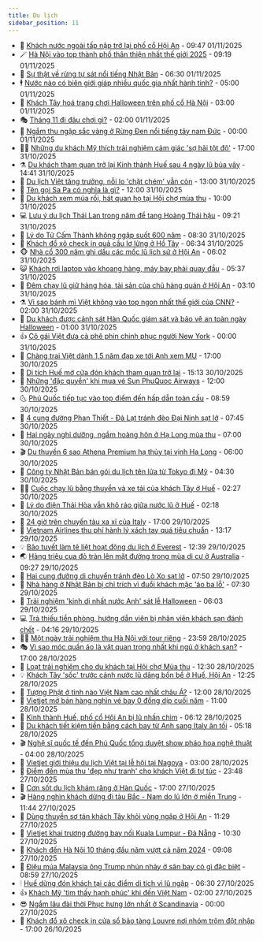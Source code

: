 ```yaml
---
title: Du lịch
sidebar_position: 11
---
```


<!-- vnexpress-du-lich:START -->
- 💂 [Khách nước ngoài tấp nập trở lại phố cổ Hội An](https://vnexpress.net/khach-nuoc-ngoai-tap-nap-tro-lai-pho-co-hoi-an-4958685.html) - 09:47 01/11/2025
- 🪄 [Hà Nội vào top thành phố thân thiện nhất thế giới 2025](https://vnexpress.net/ha-noi-vao-top-thanh-pho-than-thien-nhat-the-gioi-2025-4958573.html) - 09:19 01/11/2025
- 🦅 [Sự thật về rừng tự sát nổi tiếng Nhật Bản](https://vnexpress.net/su-that-ve-rung-tu-sat-noi-tieng-nhat-ban-4958621.html) - 06:30 01/11/2025
- 🕴 [Nước nào có biên giới giáp nhiều quốc gia nhất hành tinh?](https://vnexpress.net/nuoc-nao-co-bien-gioi-giap-nhieu-quoc-gia-nhat-hanh-tinh-4951035.html) - 05:00 01/11/2025
- 👀 [Khách Tây hoá trang chơi Halloween trên phố cổ Hà Nội](https://vnexpress.net/khach-tay-hoa-trang-choi-halloween-tren-pho-co-ha-noi-4958562.html) - 03:00 01/11/2025
- 🎭 [Tháng 11 đi đâu chơi gì?](https://vnexpress.net/thang-11-di-dau-choi-gi-4957721.html) - 02:00 01/11/2025
- 🦒 [Ngắm thu ngập sắc vàng ở Rừng Đen nổi tiếng tây nam Đức](https://vnexpress.net/ngam-thu-ngap-sac-vang-o-rung-den-noi-tieng-tay-nam-duc-4957373.html) - 00:00 01/11/2025
- 👨‍🏫 [Những du khách Mỹ thích trải nghiệm cảm giác &#39;sợ hãi tột độ&#39;](https://vnexpress.net/nhung-du-khach-my-thich-trai-nghiem-cam-giac-so-hai-tot-do-4958156.html) - 17:00 31/10/2025
- ⚗️ [Du khách tham quan trở lại Kinh thành Huế sau 4 ngày lũ bủa vây](https://vnexpress.net/du-khach-tham-quan-tro-lai-kinh-thanh-hue-sau-4-ngay-lu-bua-vay-4958470.html) - 14:41 31/10/2025
- 🥸 [Du lịch Việt tăng trưởng, nỗi lo &#39;chặt chém&#39; vẫn còn](https://vnexpress.net/du-lich-viet-tang-truong-noi-lo-chat-chem-van-con-4958222.html) - 13:00 31/10/2025
- 🤠 [Tên gọi Sa Pa có nghĩa là gì?](https://vnexpress.net/ten-goi-sa-pa-co-nghia-la-gi-4951591.html) - 12:00 31/10/2025
- 🚀 [Du khách xem múa rối, hát quan họ tại Hội chợ mùa thu](https://vnexpress.net/du-khach-xem-mua-roi-hat-quan-ho-tai-hoi-cho-mua-thu-4958403.html) - 10:00 31/10/2025
- 💻 [Lưu ý du lịch Thái Lan trong năm để tang Hoàng Thái hậu](https://vnexpress.net/luu-y-du-lich-thai-lan-trong-nam-de-tang-hoang-thai-hau-4958260.html) - 09:21 31/10/2025
- 💼 [Lý do Tử Cấm Thành không ngập suốt 600 năm](https://vnexpress.net/ly-do-tu-cam-thanh-khong-ngap-suot-600-nam-4958264.html) - 08:30 31/10/2025
- 🤡 [Khách đổ xô check in quả cầu lơ lửng ở Hồ Tây](https://vnexpress.net/khach-do-xo-check-in-qua-cau-lo-lung-o-ho-tay-4958152.html) - 06:34 31/10/2025
- 🐵 [Nhà cổ 300 năm ghi dấu các mốc lũ lịch sử ở Hội An](https://vnexpress.net/nha-co-300-nam-ghi-dau-cac-moc-lu-lich-su-o-hoi-an-4957998.html) - 06:02 31/10/2025
- 😺 [Khách rơi laptop vào khoang hàng, máy bay phải quay đầu](https://vnexpress.net/khach-roi-laptop-vao-khoang-hang-may-bay-phai-quay-dau-4958251.html) - 05:37 31/10/2025
- 🌈 [Đêm chạy lũ giữ hàng hóa, tài sản của chủ hàng quán ở Hội An](https://vnexpress.net/dem-chay-lu-giu-hang-hoa-tai-san-cua-chu-hang-quan-o-hoi-an-4957983.html) - 03:10 31/10/2025
- ⚗️ [Vì sao bánh mì Việt không vào top ngon nhất thế giới của CNN?](https://vnexpress.net/vi-sao-banh-mi-viet-khong-vao-top-ngon-nhat-the-gioi-cua-cnn-4954092.html) - 02:00 31/10/2025
- 👀 [Du khách được cảnh sát Hàn Quốc giám sát và bảo vệ an toàn ngày Halloween](https://vnexpress.net/du-khach-duoc-canh-sat-han-quoc-giam-sat-va-bao-ve-an-toan-ngay-halloween-4958030.html) - 01:00 31/10/2025
- 👍 [Cô gái Việt đưa cà phê phin chinh phục người New York](https://vnexpress.net/co-gai-viet-dua-ca-phe-phin-chinh-phuc-nguoi-new-york-4957532.html) - 00:00 31/10/2025
- 💄 [Chàng trai Việt dành 1,5 năm đạp xe tới Anh xem MU](https://vnexpress.net/chang-trai-viet-danh-1-5-nam-dap-xe-toi-anh-xem-mu-4954044.html) - 17:00 30/10/2025
- 🥷 [Di tích Huế mở cửa đón khách tham quan trở lại](https://vnexpress.net/di-tich-hue-mo-cua-don-khach-tham-quan-tro-lai-4958007.html) - 15:13 30/10/2025
- 📝 [Những &#39;đặc quyền&#39; khi mua vé Sun PhuQuoc Airways](https://vnexpress.net/nhung-dac-quyen-khi-mua-ve-sun-phuquoc-airways-4957384.html) - 12:00 30/10/2025
- 🌜 [Phú Quốc tiếp tục vào top điểm đến hấp dẫn toàn cầu](https://vnexpress.net/phu-quoc-tiep-tuc-vao-top-diem-den-hap-dan-toan-cau-4957893.html) - 08:59 30/10/2025
- 📝 [4 cung đường Phan Thiết - Đà Lạt tránh đèo Đại Ninh sạt lở](https://vnexpress.net/4-cung-duong-phan-thiet-da-lat-tranh-deo-dai-ninh-sat-lo-4957699.html) - 07:45 30/10/2025
- 🧰 [Hai ngày nghỉ dưỡng, ngắm hoàng hôn ở Hạ Long mùa thu](https://vnexpress.net/hai-ngay-nghi-duong-ngam-hoang-hon-o-ha-long-mua-thu-4956137.html) - 07:00 30/10/2025
- 🎬 [Du thuyền 6 sao Athena Premium hạ thủy tại vịnh Hạ Long](https://vnexpress.net/du-thuyen-6-sao-athena-premium-ha-thuy-tai-vinh-ha-long-4957253.html) - 06:00 30/10/2025
- 🧐 [Công ty Nhật Bản bán gói du lịch tên lửa từ Tokyo đi Mỹ](https://vnexpress.net/cong-ty-nhat-ban-ban-goi-du-lich-ten-lua-tu-tokyo-di-my-4957656.html) - 04:30 30/10/2025
- 👨‍🏫 [Cuộc chạy lũ bằng thuyền và xe tải của khách Tây ở Huế](https://vnexpress.net/cuoc-chay-lu-bang-thuyen-va-xe-tai-cua-khach-tay-o-hue-4957579.html) - 02:27 30/10/2025
- 🦣 [Lý do điện Thái Hòa vẫn khô ráo giữa nước lũ ở Huế](https://vnexpress.net/ly-do-dien-thai-hoa-van-kho-rao-giua-nuoc-lu-o-hue-4957525.html) - 02:18 30/10/2025
- 🌋 [24 giờ trên chuyến tàu xa xỉ của Italy](https://vnexpress.net/24-gio-tren-chuyen-tau-xa-xi-cua-italy-4957344.html) - 17:00 29/10/2025
- 🦄 [Vietnam Airlines thu phí hành lý xách tay quá tiêu chuẩn](https://vnexpress.net/vietnam-airlines-thu-phi-hanh-ly-xach-tay-qua-tieu-chuan-4957495.html) - 13:17 29/10/2025
- 💡 [Bão tuyết làm tê liệt hoạt động du lịch ở Everest](https://vnexpress.net/bao-tuyet-lam-te-liet-hoat-dong-du-lich-o-everest-4957503.html) - 12:39 29/10/2025
- 🌏 [Hàng triệu cua đỏ tràn lên mặt đường trong mùa di cư ở Australia](https://vnexpress.net/hang-trieu-cua-do-tran-len-mat-duong-trong-mua-di-cu-o-australia-4956210.html) - 09:27 29/10/2025
- 💂 [Hai cung đường di chuyển tránh đèo Lò Xo sạt lở](https://vnexpress.net/hai-cung-duong-di-chuyen-tranh-deo-lo-xo-sat-lo-4957297.html) - 07:50 29/10/2025
- 🤩 [Nhà hàng ở Nhật Bản bị chỉ trích vì đuổi khách mặc &#39;áo ba lỗ&#39;](https://vnexpress.net/nha-hang-o-nhat-ban-bi-chi-trich-vi-duoi-khach-mac-ao-ba-lo-4956960.html) - 07:30 29/10/2025
- 💪 [Trải nghiệm &#39;kinh dị nhất nước Anh&#39; sát lễ Halloween](https://vnexpress.net/trai-nghiem-kinh-di-nhat-nuoc-anh-sat-le-halloween-4957238.html) - 06:03 29/10/2025
- 💻 [Trả thiếu tiền phòng, hướng dẫn viên bị nhân viên khách sạn đánh chết](https://vnexpress.net/tra-thieu-tien-phong-huong-dan-vien-bi-nhan-vien-khach-san-danh-chet-4957197.html) - 04:16 29/10/2025
- 🧑‍💻 [Một ngày trải nghiệm thu Hà Nội với tour riêng](https://vnexpress.net/mot-ngay-trai-nghiem-thu-ha-noi-voi-tour-rieng-4953823.html) - 23:59 28/10/2025
- 🎭 [Vì sao móc quần áo là vật quan trọng nhất khi ngủ ở khách sạn?](https://vnexpress.net/vi-sao-moc-quan-ao-la-vat-quan-trong-nhat-khi-ngu-o-khach-san-4955765.html) - 17:00 28/10/2025
- 🧐 [Loạt trải nghiệm cho du khách tại Hội chợ Mùa thu](https://vnexpress.net/loat-trai-nghiem-cho-du-khach-tai-hoi-cho-mua-thu-4957010.html) - 12:30 28/10/2025
- 💡 [Khách Tây &#39;sốc&#39; trước cảnh nước lũ dâng bốn bề ở Huế, Hội An](https://vnexpress.net/khach-tay-soc-truoc-canh-nuoc-lu-dang-bon-be-o-hue-hoi-an-4956947.html) - 12:25 28/10/2025
- 🌊 [Tượng Phật ở tỉnh nào Việt Nam cao nhất châu Á?](https://vnexpress.net/tuong-phat-o-tinh-nao-viet-nam-cao-nhat-chau-a-4955915.html) - 12:00 28/10/2025
- 🎃 [Vietjet mở bán hàng nghìn vé bay 0 đồng dịp cuối năm](https://vnexpress.net/vietjet-mo-ban-hang-nghin-ve-bay-0-dong-dip-cuoi-nam-4956980.html) - 11:00 28/10/2025
- 🧠 [Kinh thành Huế, phố cổ Hội An bị lũ nhấn chìm](https://vnexpress.net/kinh-thanh-hue-pho-co-hoi-an-bi-lu-nhan-chim-4956654.html) - 06:12 28/10/2025
- 💄 [Du khách tiết kiệm tiền bằng cách bay từ Anh sang Italy ăn tối](https://vnexpress.net/du-khach-tiet-kiem-tien-bang-cach-bay-tu-anh-sang-italy-an-toi-4956700.html) - 05:18 28/10/2025
- 🎬 [Nghệ sĩ quốc tế đến Phú Quốc tổng duyệt show pháo hoa nghệ thuật](https://vnexpress.net/nghe-si-quoc-te-den-phu-quoc-tong-duyet-show-phao-hoa-nghe-thuat-4956683.html) - 04:00 28/10/2025
- 🐻 [Vietjet giới thiệu du lịch Việt tại lễ hội tại Nagoya](https://vnexpress.net/vietjet-gioi-thieu-du-lich-viet-tai-le-hoi-tai-nagoya-4956653.html) - 03:00 28/10/2025
- 🌝 [Điểm đến mùa thu &#39;đẹp như tranh&#39; cho khách Việt đi tự túc](https://vnexpress.net/diem-den-mua-thu-dep-nhu-tranh-cho-khach-viet-di-tu-tuc-4954110.html) - 23:48 27/10/2025
- 🤩 [Cơn sốt du lịch khám răng ở Hàn Quốc](https://vnexpress.net/con-sot-du-lich-kham-rang-o-han-quoc-4955982.html) - 17:00 27/10/2025
- 🎬 [Hàng nghìn khách dừng đi tàu Bắc - Nam do lũ lớn ở miền Trung](https://vnexpress.net/hang-nghin-khach-dung-di-tau-bac-nam-do-lu-lon-o-mien-trung-4956443.html) - 11:44 27/10/2025
- 🦩 [Dùng thuyền sơ tán khách Tây khỏi vùng ngập ở Hội An](https://vnexpress.net/dung-thuyen-so-tan-khach-tay-khoi-vung-ngap-o-hoi-an-4956429.html) - 11:29 27/10/2025
- 🦍 [Vietjet khai trương đường bay nối Kuala Lumpur - Đà Nẵng](https://vnexpress.net/vietjet-khai-truong-duong-bay-noi-kuala-lumpur-da-nang-4956425.html) - 10:30 27/10/2025
- 👀 [Khách đến Hà Nội 10 tháng đầu năm vượt cả năm 2024](https://vnexpress.net/khach-den-ha-noi-10-thang-dau-nam-vuot-ca-nam-2024-4956165.html) - 09:08 27/10/2025
- 🧰 [Điệu múa Malaysia ông Trump nhún nhảy ở sân bay có gì đặc biệt](https://vnexpress.net/dieu-mua-malaysia-ong-trump-nhun-nhay-o-san-bay-co-gi-dac-biet-4956038.html) - 08:59 27/10/2025
- 🕯 [Huế dừng đón khách tại các điểm di tích vì lũ ngập](https://vnexpress.net/hue-dung-don-khach-tai-cac-diem-di-tich-vi-lu-ngap-4956285.html) - 06:30 27/10/2025
- 👍 [Khách Mỹ &#39;tìm thấy hạnh phúc&#39; khi đến Việt Nam](https://vnexpress.net/khach-my-tim-thay-hanh-phuc-khi-den-viet-nam-4951817.html) - 02:00 27/10/2025
- 😎 [Ngắm lâu đài thời Phục hưng lớn nhất ở Scandinavia](https://vnexpress.net/ngam-lau-dai-thoi-phuc-hung-lon-nhat-o-scandinavia-4954853.html) - 00:00 27/10/2025
- 🐘 [Khách đổ xô check in cửa sổ bảo tàng Louvre nơi nhóm trộm đột nhập](https://vnexpress.net/khach-do-xo-check-in-cua-so-bao-tang-louvre-noi-nhom-trom-dot-nhap-4956025.html) - 17:00 26/10/2025<!-- vnexpress-du-lich:END -->
